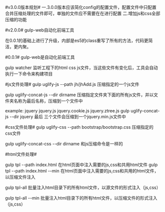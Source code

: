 #v3.0.0版本规划#
一.3.0.0版本应该简化config的配置文件，配置文件中只配置合并压缩处理的文件即可，单独的文件应不需要在在进行配置
二.增加js和css全部压缩的功能




#v2.0.0#
gulp-web自动化前端工具

在0.0.1的基础上进行了升级，内部是es5的class重写了所有的方法，代码更简洁，更内聚。


#0.0.1#
gulp-web是自动化前端工具


gulp watcher  监听工程下的html css js文件，当这些文件有变化后，工具会自动执行一下命令来构建项目

#js文件处理#
gulp uglify-js --path jh/jhAdd.js 压缩指定的一个js文件

gulp uglify-concat-js --dir  dirname 压缩指定文件夹下面的所有js文件，并以文件夹名称为最后名称，压缩到一个文件中

example: jquery
            jquery.js
            jquery.cookie.js
            jquery.ztree.js
        gulp uglify-concat-js --dir jquery   最后 三个文件会压缩到一个jquery.min.js文件中

#css文件处理#
gulp uglify-css --path bootstrap/bootstrap.css 压缩指定的css文件

gulp uglify-concat-css --dir dirname 和js压缩命令是一样的

#html文件处理#

gulp tpl --path index.html 在html页面中注入需要的js,css和共用html文件
gulp tpl --path index.html --min 在html页面中注入需要的js,css和共用的html文件， 以压缩文件注入

gulp tpl-all 批量注入html目录下的所有html文件，以源文件的形式注入（js,css）

gulp tpl-all --min 批量注入html目录下的所有html文件，以压缩文件的形式注入（js,css）



